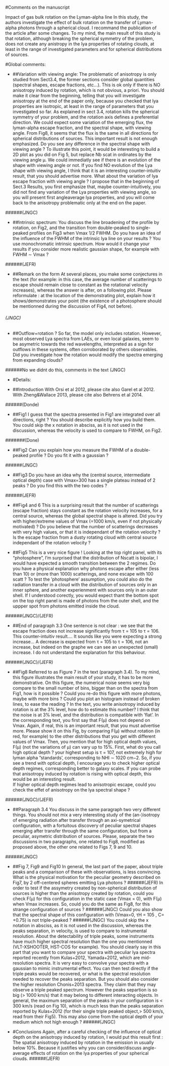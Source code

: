 #Comments on the manuscript

Impact of gas bulk rotation on the Lyman-alpha line
In this study, the authors investigate the effect of bulk rotation on the transfer of Lyman-alpha
photons through a spherical cloud. I recommand the publication of the article after some changes.
To my mind, the main result of this study is that rotation, although breaking the spherical symmetry
of the problem, does not create any anistropy in the lya properties of rotating clouds, at least in the
range of investigated parameters and for spherical distributions of sources.

#Global comments:

* ##Variation with viewing angle:
The problematic of anisotropy is only studied from Sect3.4, the former sections consider global quantities
(spectral shapes, escape fractions, etc...). This is ok only if there is NO anisotropy induced by rotation,
which is not obvious, a priori. You should make it clear from the beginning, telling that you will
investigate anisotropy at the end of the paper only, because you checked that lya properties are isotropic,
at least in the range of parameters that you investigated so far.
As explained in sect 3.4, rotation kills the spherical symmetry of your problem, and the rotation axis
defines a preferential direction. We could expect some variation of the emerging flux, the lyman-alpha
escape fraction, and the spectral shape, with viewing angle. From Fig8, it seems that the flux is the same
in all directions for spherical distributions of sources. This important result is not enough emphasized.
Do you see any difference in the spectral shape with viewing angle ? To illustrate this point, it would
be interesting to build a 2D plot as you did on Fig 5, but replace Nb scat in ordinates by the viewing
angle μ. We could immediatly see if there is an evolution of the shape with viewing angle or not. If you
find NO evolution of the Lya shape with viewing angle, I think that it is an interesting counter-intuitiv
result, that you should advertise more.
What about the variation of lya escape fraction with viewing angle ?
I propose that in the beginning of Sect.3 Results, you first emphasize that, maybe counter-intuitively,
you did not find any variation of the Lya properties with viewing angle, so you will present first angleaverage
lya properties, and you will come back to the anisotropy problematic only at the end on the
paper.

######(JNGC)

* ##Intrinsic spectrum:
You discuss the line broadening of the profile by rotation, on Fig2, and the transition from double-peaked
to single-peaked profiles on Fig3 when Vmax 1/2 FWHM. Do you have an idea of the influence of the
FWHM of the intrinsic lya line on your results ? You use monochromatic intrinsic spectrum. How would
it change your results if you consider more realistic gaussian shape, for example with FWHM ∼ Vmax ?

######(JEFR)

* ##Remark on the form
At several places, you make some conjectures in the text (for example: in this case, the average number
of scatterings to escape should remain close to constant as the rotational velocity increases), whereas
the answer is after, on a following plot. Please reformulate : at the location of the demonstrating plot,
explain how it shows/demonstrates your point (the existence of a photosphere should be mentionned
during the discussion of Fig4, not before).

###### (JNGC)

* ##Outflow+rotation ?
So far, the model only includes rotation. However, most observed Lya spectra from LAEs, or even local
galaxies, seem to be asymetric towards the red wavelengths, interpreted as a sign for outflows in these
systems, often corroborated by others observables. Did you investigate how the rotation would modify
the spectra emerging from expanding clouds?

######No we didnt do this, comments in the text (JNGC)



* #Details:

* ##Introduction
With Orsi et al 2012, please cite also Garel et al 2012.
With Zheng&Wallace 2013, please cite also Behrens et al 2014.

######(Donde)

* ##Fig1
I guess that the spectra presented in Fig1 are integrated over all directions, right ? You should describe
explicitly how you build them. You could skip the x notation in absciss, as it is not used in the discussion,
whereas the velocity is used to compare to FWHM, on Fig2.

#######(Done)

* ##Fig2
Can you explain how you measure the FWHM of a double-peaked profile ?
Do you fit it with a gaussian ?

######(JNGC)

* ##Fig3
Do you have an idea why the (central source, intermediate optical depth) case with Vmax=300 has a
single plateau instead of 2 peaks ? Do you find this with the two codes ?

######(JEFR)

* ##Fig4 and 6
This is a surprising result that the number of scatterings (escape fraction) stays constant as the rotation
velocity increases, for a central source, whereas the global spectral shape is altered. Did you try with
higher/extreme values of Vmax (=1000 km/s, even if not physically motivated) ? Do you believe that the
number of scatterings decreases with very high values, or that it is independant of the rotation velocity
? Is the escape fraction from a dusty rotating cloud with central source independant of the rotation
velocity ?

* ##Fig5
This is a very nice figure ! Looking at the top right panel, with its “photosphere”, I’m surprised that
the distribution of Nscatt is bipolar, I would have expected a smooth transition between the 2 regimes.
Do you have a physical explanation why photons escape after either (less than 10) or (more than 1000)
scatterings, and none escape with 100 scatt ?
To test the ’photosphere’ assumption, you could also do the radiation transfer in a cloud with the
distribution of sources only in an inner sphere, and another experienment with sources only in an outer
shell. If I understood corectly, you would expect thant the bottom spot on the top right panel is made
of photons from the outer shell, and the uppper spot from photons emitted inside the cloud.

######(JNGC)/(JEFR)

* ##End of paragraph 3.3
One sentence is not clear : we see that the escape fraction does not increase significantly from τ = 105 to
τ = 106. This counter-intuitiv result.... It sounds like you were expecting a strong increase... A decrease
is expected from τ = 105 to τ = 106, not an increase, but indeed on the graphe we can see an unexpected
(small) increase. I do not understand the explanation for this behaviour.

######(JNGC)/(JEFR)

* ##Fig8
Referred to as Figure 7 in the text (paragraph 3.4).
To my mind, this figure illustrates the main result of your study, it has to be more demonstrative.
On this figure, the numerical noise seems very big compare to the small number of bins, bigger than
on the spectra from Fig1, how is it possible ? Could you re-do this figure with more photons, maybe
with more bins ? Could you plot an histogram instead of broken lines, to ease the reading ? In the text,
you write anisotropy induced by rotation is at the 3% level, how do to estimate this number? I think
that the noise is at 3% level, and the distribution is compatible with ’flat’.
In the corresponding text, you first say that F(μ) does not depend on Vmax. Again, if real, this is an
important result, that you must advertise more. Please show it on this Fig, by comparing F(μ) without
rotation (in red, for example) to the other distributions that you get with different values of Vmax.
Then, you mention that for high optical depth values, F(μ) (not the variations of μ) can vary up to
15%. First, what do you call high optical depth ? your highest setup is τ = 107, not extremely high for
lyman alpha ”standards’, corresponding to NHI ∼ 1020 cm−2. So, if you see a trend with optical depth,
I encourage you to check higher optical depth regimes, corresponding better to galaxy scales. If you
can probe that anisotropy induced by rotation is rising with optical depth, this would be an interesting
result.  
If higher optical depth regimes lead to anisotropic escape, could you check the effet of anisotropy on
the lya spectral shape ?

######(JNGC)/(JEFR)

* ##Paragraph 3.4
You discuss in the same paragraph two very different things. You should not mix a very interesting study
of the (an-)isotropy of emerging radiation after transfer through an axi-symetrical configuration, with a
fortuitous discovery of peculiar spectral shapes emerging after transfer through the same configuration,
but from a peculiar, asymetric distribution of sources. Please, separate the two discussions in two
paragraphs, one related to Fig8, modified as proposed above, the other one related to Figs 7, 9 and 10.

######(JNGC)

* ##Fig 7, Fig9 and Fig10
In general, the last part of the paper, about triple peaks and a comparison of these with observations, is
less convincing.
What is the physical motivation for the peculiar geometry described on Fig7, by 2 off-centered spheres
emitting Lya photons ?
######(JEFR)
In order to test if the assymetry created by non-spherical distribution of sources is higher than the
anisotropy created by rotation, could you check F(μ) for this configuration in the static case (Vmax =
0), with F(μ) when Vmax increases. So, could you do the same as Fig8, for this strange configuration
of sources ?
######(JNGC)
Could you also show that the spectral shape of this configuration with (Vmax=0, τH = 105 , C=
+0.75) is not triple-peaked ?
######(JNGC)
You could skip the x notation in absciss, as it is not used in the discussion, whereas the peaks
separation, in velocity, is used to compare to instrumental resolution.
About the detectability of triple peaks, some instruments have much higher spectral resolution than
the one you mentionned (VLT-XSHOOTER, HST-COS for example). You should clearly say in this part
that you want to compare your spectra with peculiar lya spectra reported recently from Kulas+2012,
Yamada+2012, which are mid-resolution spectra. It is very easy to convolve your spectra with a gaussian
to mimic instrumental effect. You can then test directly if the triple peaks would be recovered, or what
is the spectral resolution needed to recover the peaks separation.
But you should also consider the higher resolution Chonis+2013 spectra. They claim that they
may observe a triple peaked spectrum. However the peaks separtion is so big (> 1000 km/s) that it
may belong to different interacting objects. In general, the maximum separation of the peaks in your
configuration is < 300 km/s (read on Fig 10), which is much less than the peaks separation reported
by Kulas+2012 (for their single triple peaked object,> 500 km/s, read from their Fig5). This may also
come from the optical depth of your medium which not high enough ?
######(JNGC)

* #Conclusions
Again, after a careful checking of the influence of optical depth on the anisotropy induced by rotation,
I would put this result first : The spatial anisotropy induced by rotation in the emission in usually
below 10%. Because it justifies why you can consider/discuss angle-average effects of rotation on the lya
properties of your spherical clouds.
######(JEFR)
